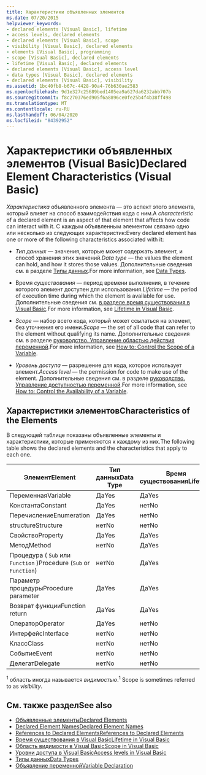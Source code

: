 ```yaml
---
title: Характеристики объявленных элементов
ms.date: 07/20/2015
helpviewer_keywords:
- declared elements [Visual Basic], lifetime
- access levels, declared elements
- declared elements [Visual Basic], scope
- visibility [Visual Basic], declared elements
- elements [Visual Basic], programming
- scope [Visual Basic], declared elements
- lifetime [Visual Basic], declared elements
- declared elements [Visual Basic], access level
- data types [Visual Basic], declared elements
- declared elements [Visual Basic], visibility
ms.assetid: 1bc40fb8-b67c-4428-90a4-76b630ae2583
ms.openlocfilehash: 9d1e327c25689bed1405ea9a627da6232abb707b
ms.sourcegitcommit: f8c270376ed905f6a8896ce0fe25b4f4b38ff498
ms.translationtype: MT
ms.contentlocale: ru-RU
ms.lasthandoff: 06/04/2020
ms.locfileid: "84392952"
---
```

# <a name="declared-element-characteristics-visual-basic"></a><span data-ttu-id="64c9a-102">Характеристики объявленных элементов (Visual Basic)</span><span class="sxs-lookup"><span data-stu-id="64c9a-102">Declared Element Characteristics (Visual Basic)</span></span>
<span data-ttu-id="64c9a-103">*Характеристика* объявленного элемента — это аспект этого элемента, который влияет на способ взаимодействия кода с ним.</span><span class="sxs-lookup"><span data-stu-id="64c9a-103">A *characteristic* of a declared element is an aspect of that element that affects how code can interact with it.</span></span> <span data-ttu-id="64c9a-104">С каждым объявленным элементом связано одно или несколько из следующих характеристик:</span><span class="sxs-lookup"><span data-stu-id="64c9a-104">Every declared element has one or more of the following characteristics associated with it:</span></span>  
  
- <span data-ttu-id="64c9a-105">*Тип данных* — значения, которые может содержать элемент, и способ хранения этих значений.</span><span class="sxs-lookup"><span data-stu-id="64c9a-105">*Data type* — the values the element can hold, and how it stores those values.</span></span> <span data-ttu-id="64c9a-106">Дополнительные сведения см. в разделе [Типы данных](../../../language-reference/data-types/index.md).</span><span class="sxs-lookup"><span data-stu-id="64c9a-106">For more information, see [Data Types](../../../language-reference/data-types/index.md).</span></span>  
  
- <span data-ttu-id="64c9a-107">Время *существования* — период времени выполнения, в течение которого элемент доступен для использования.</span><span class="sxs-lookup"><span data-stu-id="64c9a-107">*Lifetime* — the period of execution time during which the element is available for use.</span></span> <span data-ttu-id="64c9a-108">Дополнительные сведения см. [в разделе время существования в Visual Basic](lifetime.md).</span><span class="sxs-lookup"><span data-stu-id="64c9a-108">For more information, see [Lifetime in Visual Basic](lifetime.md).</span></span>  
  
- <span data-ttu-id="64c9a-109">*Scope* — набор всего кода, который может ссылаться на элемент, без уточнения его имени.</span><span class="sxs-lookup"><span data-stu-id="64c9a-109">*Scope* — the set of all code that can refer to the element without qualifying its name.</span></span> <span data-ttu-id="64c9a-110">Дополнительные сведения см. в разделе [руководство. Управление областью действия переменной](how-to-control-the-scope-of-a-variable.md).</span><span class="sxs-lookup"><span data-stu-id="64c9a-110">For more information, see [How to: Control the Scope of a Variable](how-to-control-the-scope-of-a-variable.md).</span></span>  
  
- <span data-ttu-id="64c9a-111">*Уровень доступа* — разрешение для кода, которое использует элемент.</span><span class="sxs-lookup"><span data-stu-id="64c9a-111">*Access level* — the permission for code to make use of the element.</span></span> <span data-ttu-id="64c9a-112">Дополнительные сведения см. в разделе [руководство. Управление доступностью переменной](how-to-control-the-availability-of-a-variable.md).</span><span class="sxs-lookup"><span data-stu-id="64c9a-112">For more information, see [How to: Control the Availability of a Variable](how-to-control-the-availability-of-a-variable.md).</span></span>  
  
## <a name="characteristics-of-the-elements"></a><span data-ttu-id="64c9a-113">Характеристики элементов</span><span class="sxs-lookup"><span data-stu-id="64c9a-113">Characteristics of the Elements</span></span>  
 <span data-ttu-id="64c9a-114">В следующей таблице показаны объявленные элементы и характеристики, которые применяются к каждому из них.</span><span class="sxs-lookup"><span data-stu-id="64c9a-114">The following table shows the declared elements and the characteristics that apply to each one.</span></span>  
  
|<span data-ttu-id="64c9a-115">Элемент</span><span class="sxs-lookup"><span data-stu-id="64c9a-115">Element</span></span>|<span data-ttu-id="64c9a-116">Тип данных</span><span class="sxs-lookup"><span data-stu-id="64c9a-116">Data Type</span></span>|<span data-ttu-id="64c9a-117">Время существования</span><span class="sxs-lookup"><span data-stu-id="64c9a-117">Lifetime</span></span>|<span data-ttu-id="64c9a-118">Область <sup>1</sup></span><span class="sxs-lookup"><span data-stu-id="64c9a-118">Scope <sup>1</sup></span></span>|<span data-ttu-id="64c9a-119">Уровень доступа</span><span class="sxs-lookup"><span data-stu-id="64c9a-119">Access Level</span></span>|  
|-------------|---------------|--------------|------------------------|------------------|  
|<span data-ttu-id="64c9a-120">Переменная</span><span class="sxs-lookup"><span data-stu-id="64c9a-120">Variable</span></span>|<span data-ttu-id="64c9a-121">Да</span><span class="sxs-lookup"><span data-stu-id="64c9a-121">Yes</span></span>|<span data-ttu-id="64c9a-122">Да</span><span class="sxs-lookup"><span data-stu-id="64c9a-122">Yes</span></span>|<span data-ttu-id="64c9a-123">Да</span><span class="sxs-lookup"><span data-stu-id="64c9a-123">Yes</span></span>|<span data-ttu-id="64c9a-124">Да</span><span class="sxs-lookup"><span data-stu-id="64c9a-124">Yes</span></span>|  
|<span data-ttu-id="64c9a-125">Константа</span><span class="sxs-lookup"><span data-stu-id="64c9a-125">Constant</span></span>|<span data-ttu-id="64c9a-126">Да</span><span class="sxs-lookup"><span data-stu-id="64c9a-126">Yes</span></span>|<span data-ttu-id="64c9a-127">нет</span><span class="sxs-lookup"><span data-stu-id="64c9a-127">No</span></span>|<span data-ttu-id="64c9a-128">Да</span><span class="sxs-lookup"><span data-stu-id="64c9a-128">Yes</span></span>|<span data-ttu-id="64c9a-129">Да</span><span class="sxs-lookup"><span data-stu-id="64c9a-129">Yes</span></span>|  
|<span data-ttu-id="64c9a-130">Перечисление</span><span class="sxs-lookup"><span data-stu-id="64c9a-130">Enumeration</span></span>|<span data-ttu-id="64c9a-131">Да</span><span class="sxs-lookup"><span data-stu-id="64c9a-131">Yes</span></span>|<span data-ttu-id="64c9a-132">нет</span><span class="sxs-lookup"><span data-stu-id="64c9a-132">No</span></span>|<span data-ttu-id="64c9a-133">Да</span><span class="sxs-lookup"><span data-stu-id="64c9a-133">Yes</span></span>|<span data-ttu-id="64c9a-134">Да</span><span class="sxs-lookup"><span data-stu-id="64c9a-134">Yes</span></span>|  
|<span data-ttu-id="64c9a-135">structure</span><span class="sxs-lookup"><span data-stu-id="64c9a-135">Structure</span></span>|<span data-ttu-id="64c9a-136">нет</span><span class="sxs-lookup"><span data-stu-id="64c9a-136">No</span></span>|<span data-ttu-id="64c9a-137">нет</span><span class="sxs-lookup"><span data-stu-id="64c9a-137">No</span></span>|<span data-ttu-id="64c9a-138">Да</span><span class="sxs-lookup"><span data-stu-id="64c9a-138">Yes</span></span>|<span data-ttu-id="64c9a-139">Да</span><span class="sxs-lookup"><span data-stu-id="64c9a-139">Yes</span></span>|  
|<span data-ttu-id="64c9a-140">Свойство</span><span class="sxs-lookup"><span data-stu-id="64c9a-140">Property</span></span>|<span data-ttu-id="64c9a-141">Да</span><span class="sxs-lookup"><span data-stu-id="64c9a-141">Yes</span></span>|<span data-ttu-id="64c9a-142">Да</span><span class="sxs-lookup"><span data-stu-id="64c9a-142">Yes</span></span>|<span data-ttu-id="64c9a-143">Да</span><span class="sxs-lookup"><span data-stu-id="64c9a-143">Yes</span></span>|<span data-ttu-id="64c9a-144">Да</span><span class="sxs-lookup"><span data-stu-id="64c9a-144">Yes</span></span>|  
|<span data-ttu-id="64c9a-145">Метод</span><span class="sxs-lookup"><span data-stu-id="64c9a-145">Method</span></span>|<span data-ttu-id="64c9a-146">нет</span><span class="sxs-lookup"><span data-stu-id="64c9a-146">No</span></span>|<span data-ttu-id="64c9a-147">Да</span><span class="sxs-lookup"><span data-stu-id="64c9a-147">Yes</span></span>|<span data-ttu-id="64c9a-148">Да</span><span class="sxs-lookup"><span data-stu-id="64c9a-148">Yes</span></span>|<span data-ttu-id="64c9a-149">Да</span><span class="sxs-lookup"><span data-stu-id="64c9a-149">Yes</span></span>|  
|<span data-ttu-id="64c9a-150">Процедура ( `Sub` или `Function` )</span><span class="sxs-lookup"><span data-stu-id="64c9a-150">Procedure (`Sub` or `Function`)</span></span>|<span data-ttu-id="64c9a-151">нет</span><span class="sxs-lookup"><span data-stu-id="64c9a-151">No</span></span>|<span data-ttu-id="64c9a-152">Да</span><span class="sxs-lookup"><span data-stu-id="64c9a-152">Yes</span></span>|<span data-ttu-id="64c9a-153">Да</span><span class="sxs-lookup"><span data-stu-id="64c9a-153">Yes</span></span>|<span data-ttu-id="64c9a-154">Да</span><span class="sxs-lookup"><span data-stu-id="64c9a-154">Yes</span></span>|  
|<span data-ttu-id="64c9a-155">Параметр процедуры</span><span class="sxs-lookup"><span data-stu-id="64c9a-155">Procedure parameter</span></span>|<span data-ttu-id="64c9a-156">Да</span><span class="sxs-lookup"><span data-stu-id="64c9a-156">Yes</span></span>|<span data-ttu-id="64c9a-157">Да</span><span class="sxs-lookup"><span data-stu-id="64c9a-157">Yes</span></span>|<span data-ttu-id="64c9a-158">Да</span><span class="sxs-lookup"><span data-stu-id="64c9a-158">Yes</span></span>|<span data-ttu-id="64c9a-159">нет</span><span class="sxs-lookup"><span data-stu-id="64c9a-159">No</span></span>|  
|<span data-ttu-id="64c9a-160">Возврат функции</span><span class="sxs-lookup"><span data-stu-id="64c9a-160">Function return</span></span>|<span data-ttu-id="64c9a-161">Да</span><span class="sxs-lookup"><span data-stu-id="64c9a-161">Yes</span></span>|<span data-ttu-id="64c9a-162">Да</span><span class="sxs-lookup"><span data-stu-id="64c9a-162">Yes</span></span>|<span data-ttu-id="64c9a-163">Да</span><span class="sxs-lookup"><span data-stu-id="64c9a-163">Yes</span></span>|<span data-ttu-id="64c9a-164">нет</span><span class="sxs-lookup"><span data-stu-id="64c9a-164">No</span></span>|  
|<span data-ttu-id="64c9a-165">Оператор</span><span class="sxs-lookup"><span data-stu-id="64c9a-165">Operator</span></span>|<span data-ttu-id="64c9a-166">Да</span><span class="sxs-lookup"><span data-stu-id="64c9a-166">Yes</span></span>|<span data-ttu-id="64c9a-167">нет</span><span class="sxs-lookup"><span data-stu-id="64c9a-167">No</span></span>|<span data-ttu-id="64c9a-168">Да</span><span class="sxs-lookup"><span data-stu-id="64c9a-168">Yes</span></span>|<span data-ttu-id="64c9a-169">Да</span><span class="sxs-lookup"><span data-stu-id="64c9a-169">Yes</span></span>|  
|<span data-ttu-id="64c9a-170">Интерфейс</span><span class="sxs-lookup"><span data-stu-id="64c9a-170">Interface</span></span>|<span data-ttu-id="64c9a-171">нет</span><span class="sxs-lookup"><span data-stu-id="64c9a-171">No</span></span>|<span data-ttu-id="64c9a-172">нет</span><span class="sxs-lookup"><span data-stu-id="64c9a-172">No</span></span>|<span data-ttu-id="64c9a-173">Да</span><span class="sxs-lookup"><span data-stu-id="64c9a-173">Yes</span></span>|<span data-ttu-id="64c9a-174">Да</span><span class="sxs-lookup"><span data-stu-id="64c9a-174">Yes</span></span>|  
|<span data-ttu-id="64c9a-175">Класс</span><span class="sxs-lookup"><span data-stu-id="64c9a-175">Class</span></span>|<span data-ttu-id="64c9a-176">нет</span><span class="sxs-lookup"><span data-stu-id="64c9a-176">No</span></span>|<span data-ttu-id="64c9a-177">нет</span><span class="sxs-lookup"><span data-stu-id="64c9a-177">No</span></span>|<span data-ttu-id="64c9a-178">Да</span><span class="sxs-lookup"><span data-stu-id="64c9a-178">Yes</span></span>|<span data-ttu-id="64c9a-179">Да</span><span class="sxs-lookup"><span data-stu-id="64c9a-179">Yes</span></span>|  
|<span data-ttu-id="64c9a-180">Событие</span><span class="sxs-lookup"><span data-stu-id="64c9a-180">Event</span></span>|<span data-ttu-id="64c9a-181">нет</span><span class="sxs-lookup"><span data-stu-id="64c9a-181">No</span></span>|<span data-ttu-id="64c9a-182">нет</span><span class="sxs-lookup"><span data-stu-id="64c9a-182">No</span></span>|<span data-ttu-id="64c9a-183">Да</span><span class="sxs-lookup"><span data-stu-id="64c9a-183">Yes</span></span>|<span data-ttu-id="64c9a-184">Да</span><span class="sxs-lookup"><span data-stu-id="64c9a-184">Yes</span></span>|  
|<span data-ttu-id="64c9a-185">Делегат</span><span class="sxs-lookup"><span data-stu-id="64c9a-185">Delegate</span></span>|<span data-ttu-id="64c9a-186">нет</span><span class="sxs-lookup"><span data-stu-id="64c9a-186">No</span></span>|<span data-ttu-id="64c9a-187">нет</span><span class="sxs-lookup"><span data-stu-id="64c9a-187">No</span></span>|<span data-ttu-id="64c9a-188">Да</span><span class="sxs-lookup"><span data-stu-id="64c9a-188">Yes</span></span>|<span data-ttu-id="64c9a-189">Да</span><span class="sxs-lookup"><span data-stu-id="64c9a-189">Yes</span></span>|  
  
 <span data-ttu-id="64c9a-190"><sup>1</sup> область иногда называется *видимостью*.</span><span class="sxs-lookup"><span data-stu-id="64c9a-190"><sup>1</sup> Scope is sometimes referred to as *visibility*.</span></span>  
  
## <a name="see-also"></a><span data-ttu-id="64c9a-191">См. также раздел</span><span class="sxs-lookup"><span data-stu-id="64c9a-191">See also</span></span>

- [<span data-ttu-id="64c9a-192">Объявленные элементы</span><span class="sxs-lookup"><span data-stu-id="64c9a-192">Declared Elements</span></span>](index.md)
- [<span data-ttu-id="64c9a-193">Declared Element Names</span><span class="sxs-lookup"><span data-stu-id="64c9a-193">Declared Element Names</span></span>](declared-element-names.md)
- [<span data-ttu-id="64c9a-194">References to Declared Elements</span><span class="sxs-lookup"><span data-stu-id="64c9a-194">References to Declared Elements</span></span>](references-to-declared-elements.md)
- [<span data-ttu-id="64c9a-195">Время существования в Visual Basic</span><span class="sxs-lookup"><span data-stu-id="64c9a-195">Lifetime in Visual Basic</span></span>](lifetime.md)
- [<span data-ttu-id="64c9a-196">Область видимости в Visual Basic</span><span class="sxs-lookup"><span data-stu-id="64c9a-196">Scope in Visual Basic</span></span>](scope.md)
- [<span data-ttu-id="64c9a-197">Уровни доступа в Visual Basic</span><span class="sxs-lookup"><span data-stu-id="64c9a-197">Access levels in Visual Basic</span></span>](access-levels.md)
- [<span data-ttu-id="64c9a-198">Типы данных</span><span class="sxs-lookup"><span data-stu-id="64c9a-198">Data Types</span></span>](../data-types/index.md)
- [<span data-ttu-id="64c9a-199">Объявление переменной</span><span class="sxs-lookup"><span data-stu-id="64c9a-199">Variable Declaration</span></span>](../variables/variable-declaration.md)
